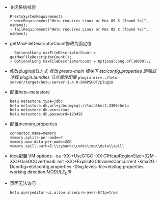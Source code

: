 * 关闭系统校验

    ```
    PrestoSystemRequirements
    + warnRequirement("Hetu requires Linux or Mac OS X (found %s)", osName);
    - failRequirement("Hetu requires Linux or Mac OS X (found %s)", osName);
    ```
* getMaxFileDescriptorCount修改为固定值

    ```
    - OptionalLong maxFileDescriptorCount = getMaxFileDescriptorCount();
    + OptionalLong maxFileDescriptorCount = OptionalLong.of(10000);;
    ```

* 修改plugin加载方式
    *修改 presto-main 模块下 etc/config.properties 删除或注释 plugin.bundles 节点属性配置*
   `plugin.dir=../hetu-server/target/hetu-server-1.4.0-SNAPSHOT/plugin` 

* 配置hetu-metastore

    ```
    hetu.metastore.type=jdbc
    hetu.metastore.db.url=jdbc:mysql://localhost:3306/hetu
    hetu.metastore.db.user=root
    hetu.metastore.db.password=123456
    ```
* 配置memory.properties

    ```
    connector.name=memory
    memory.splits-per-node=4
    memory.max-data-per-node=2GB
    memory.spill-path=E:\\zybank\\code\\tmp\\data\\spill
    ```

* idea配置
	VM options: -ea -XX:+UseG1GC -XX:G1HeapRegionSize=32M -XX:+UseGCOverheadLimit -XX:+ExplicitGCInvokesConcurrent -Xmx2G -Dconfig=etc\config.properties -Dlog.levels-file=etc\log.properties
	working direction:$MODULE_DIR$

* 页面无法访问
  
  `hetu.queryeditor-ui.allow-insecure-over-http=true`
